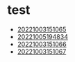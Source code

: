 # test
- [20221003151065](/zet/20221003151065/README.md)
- [20221005194834](/zet/20221005194834/README.md)
- [20221003151066](/zet/20221003151066/README.md)
- [20221003151067](/zet/20221003151067/README.md)

